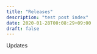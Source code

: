 ```yaml
---
title: "Releases"
description: "test post index"
date: 2020-01-28T00:08:29+09:00
draft: false
---
```


Updates
